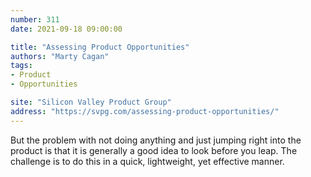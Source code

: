 ```yaml
---
number: 311
date: 2021-09-18 09:00:00

title: "Assessing Product Opportunities"
authors: "Marty Cagan"
tags:
- Product
- Opportunities

site: "Silicon Valley Product Group"
address: "https://svpg.com/assessing-product-opportunities/"
---
```


But the problem with not doing anything and just jumping right into the product is that it is generally a good idea to look before you leap. The challenge is to do this in a quick, lightweight, yet effective manner.